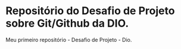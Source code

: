 # Repositório do Desafio de Projeto sobre Git/Github da DIO. 
Meu primeiro repositório - Desafio de Projeto - Dio. 
